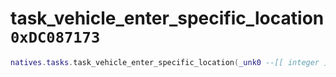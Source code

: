 # task_vehicle_enter_specific_location `0xDC087173`

```lua
natives.tasks.task_vehicle_enter_specific_location(_unk0 --[[ integer ]], _unk1 --[[ integer ]], _unk2 --[[ integer ]], _unk3 --[[ integer ]], _unk4 --[[ integer ]])
```